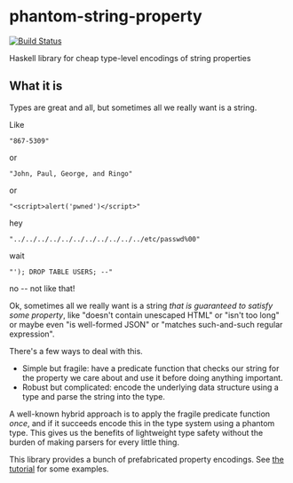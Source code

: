 phantom-string-property
=======================

[![Build Status](https://travis-ci.org/nbloomf/phantom-string-property.svg?branch=master)](https://travis-ci.org/nbloomf/phantom-string-property)

Haskell library for cheap type-level encodings of string properties



What it is
----------

Types are great and all, but sometimes all we really want is a string.

Like

    "867-5309"

or

    "John, Paul, George, and Ringo"

or

    "<script>alert('pwned')</script>"

hey

    "../../../../../../../../../../../etc/passwd%00"

wait

    "'); DROP TABLE USERS; --"

no -- not like that!

Ok, sometimes all we really want is a string _that is guaranteed to satisfy some property_, like "doesn't contain unescaped HTML" or "isn't too long" or maybe even "is well-formed JSON" or "matches such-and-such regular expression".

There's a few ways to deal with this.

* Simple but fragile: have a predicate function that checks our string for the property we care about and use it before doing anything important.
* Robust but complicated: encode the underlying data structure using a type and parse the string into the type.

A well-known hybrid approach is to apply the fragile predicate function _once_, and if it succeeds encode this in the type system using a phantom type. This gives us the benefits of lightweight type safety without the burden of making parsers for every little thing.

This library provides a bunch of prefabricated property encodings. See [the tutorial](https://github.com/nbloomf/phantom-string-property/blob/master/doc/Tutorial.md) for some examples.
